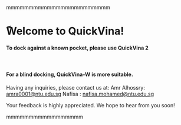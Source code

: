 mmmmmmmmmmmmmmmmmmmmmmm
<h1>ًWelcome to QuickVina!</h1>


<h4>To dock against a known pocket, please use QuickVina 2 </h4> <br>

<h4>For a blind docking, QuickVina-W is more suitable. </h4>

Having any inquiries, please contact us at:
Amr Alhossry: amra0001@ntu.edu.sg
Nafisa      : nafisa.mohamed@ntu.edu.sg

Your feedback is highly appreciated. We hope to hear from you soon!


mmmmmmmmmmmmmmmmm
